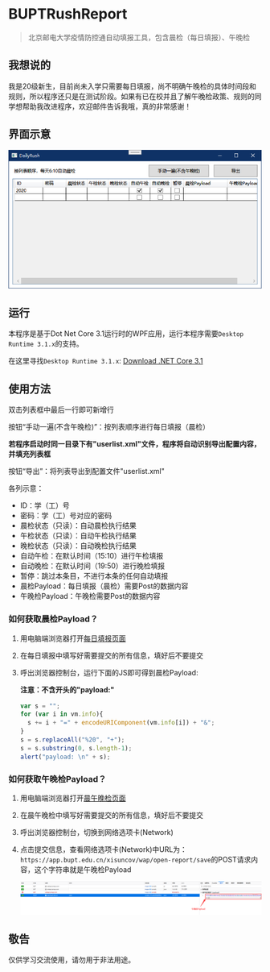 ﻿# BUPTRushReport

> 北京邮电大学疫情防控通自动填报工具，包含晨检（每日填报）、午晚检

## 我想说的

我是20级新生，目前尚未入学只需要每日填报，尚不明确午晚检的具体时间段和规则，所以程序还只是在测试阶段。如果有已在校并且了解午晚检政策、规则的同学想帮助我改进程序，欢迎邮件告诉我哦，真的非常感谢！

## 界面示意

![View](./view.png)

## 运行

本程序是基于Dot Net Core 3.1运行时的WPF应用，运行本程序需要```Desktop Runtime 3.1.x```的支持。

在这里寻找```Desktop Runtime 3.1.x```: [Download .NET Core 3.1](https://dotnet.microsoft.com/download/dotnet-core/3.1)

## 使用方法

双击列表框中最后一行即可新增行

按钮“手动一遍(不含午晚检)”：按列表顺序进行每日填报（晨检）

**若程序启动时同一目录下有"userlist.xml"文件，程序将自动识别导出配置内容，并填充列表框**

按钮“导出”：将列表导出到配置文件"userlist.xml"

各列示意：

- ID：学（工）号
- 密码：学（工）号对应的密码
- 晨检状态（只读）：自动晨检执行结果
- 午检状态（只读）：自动午检执行结果
- 晚检状态（只读）：自动晚检执行结果
- 自动午检：在默认时间（15:10）进行午检填报
- 自动晚检：在默认时间（19:50）进行晚检填报
- 暂停：跳过本条目，不进行本条的任何自动填报
- 晨检Payload：每日填报（晨检）需要Post的数据内容
- 午晚检Payload：午晚检需要Post的数据内容

### 如何获取晨检Payload？

1. 用电脑端浏览器打开[每日填报页面](https://app.bupt.edu.cn/ncov/wap/default/index)

2. 在每日填报中填写好需要提交的所有信息，填好后不要提交

3. 呼出浏览器控制台，运行下面的JS即可得到晨检Payload:

   **注意：不含开头的"payload:"**
   
   ```javascript
   var s = "";
   for (var i in vm.info){
     s += i + "=" + encodeURIComponent(vm.info[i]) + "&";
   }
   s = s.replaceAll("%20", "+");
   s = s.substring(0, s.length-1);
   alert("payload: \n" + s);
   ```

### 如何获取午晚检Payload？

1. 用电脑端浏览器打开[晨午晚检页面](https://app.bupt.edu.cn/site/ncov/xisudailyup)

2. 在晨午晚检中填写好需要提交的所有信息，填好后不要提交

3. 呼出浏览器控制台，切换到网络选项卡(Network)

4. 点击提交信息，查看网络选项卡(Network)中URL为：```https://app.bupt.edu.cn/xisuncov/wap/open-report/save```的POST请求内容，这个字符串就是午晚检Payload

   ![Firefox示例](./sample_Payload2_Firefox.png)

## 敬告

仅供学习交流使用，请勿用于非法用途。


